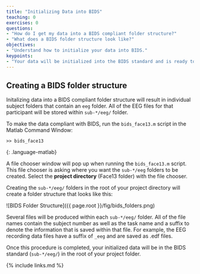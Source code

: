 ```yaml
---
title: "Initializing Data into BIDS"
teaching: 0
exercises: 0
questions:
- "How do I get my data into a BIDS compliant folder structure?"
- "What does a BIDS folder structure look like?"
objectives:
- "Understand how to initialize your data into BIDS."
keypoints:
- "Your data will be initialized into the BIDS standard and is ready to be submitted to the EEG-IP-L pipeline"
---
```


## Creating a BIDS folder structure 

Initalizing data into a BIDS compliant folder structure will result in individual subject folders that contain an `eeg` folder.  All of the EEG files for that participant will be stored within `sub-*/eeg/` folder. 

To make the data compliant with BIDS, run the `bids_face13.m` script in the Matlab Command Window:

~~~
>> bids_face13
~~~
{: .language-matlab}

A file chooser window will pop up when running the `bids_face13.m` script. This file chooser is asking where you want the `sub-*/eeg` folders to be created. Select the **project directory** (Face13 folder) with the file chooser. 

Creating the `sub-*/eeg/` folders in the root of your project directory will create a folder structure that looks like this:
    
![BIDS Folder Structure]({{ page.root }}/fig/bids_folders.png)

Several files will be produced within each `sub-*/eeg/` folder. All of the file names contain the subject number as well as the task name and a suffix to denote the information that is saved within that file. For example, the EEG recording data files have a suffix of `_eeg` and are saved as .edf files. 

Once this procedure is completed, your initialized data will be in the BIDS standard (`sub-*/eeg/`) in the root of your project folder. 

{% include links.md %}

